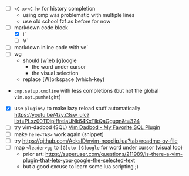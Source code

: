 - [ ] `<C-x><C-h>` for history completion
	- using cmp was problematic with multiple lines
	- use old school fzf as before for now
- [ ] markdown code block
	- [x] i`<Tab>
	- [ ] V`
- [ ] markdown inline code with ve`
- [ ] <leader>wg
	- should [w]eb [g]oogle
		- the word under cursor
		- the visual selection
	- replace [W]orkspace (which-key)
- `cmp.setup.cmdline` with less completions (but not the global `vim.opt.pumheight`)
- [x] use `plugins/` to make lazy reload stuff automatically
	  https://youtu.be/4zyZ3sw_ulc?list=PLsz00TDipIffreIaUNk64KxTIkQaGguqn&t=324
- [ ] try vim-dadbod (SQL)
	  [Vim Dadbod - My Favorite SQL Plugin](https://www.youtube.com/watch?v=ALGBuFLzDSA)
- [ ] make `here<TAB>` work again (snippet)
- [ ] try https://github.com/AckslD/nvim-neoclip.lua?tab=readme-ov-file
- [ ] map `<leader>gg` to `[G]oto [G]oogle` for word under cursor (visual too)
	- prior art: https://superuser.com/questions/211989/is-there-a-vim-plugin-that-lets-you-google-the-selected-text
	- but a good excuse to learn some lua scripting ;)
